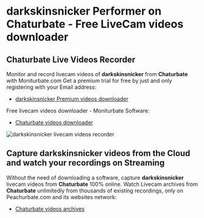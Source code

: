 # darkskinsnicker Performer on Chaturbate - Free LiveCam videos downloader

## Chaturbate Live Videos Recorder

Monitor and record livecam videos of **darkskinsnicker** from **Chaturbate** with Moniturbate.com
Get a premium trial for free by just and only registering with your Email address:
* [darkskinsnicker Premium videos downloader](https://moniturbate.com/request-demo-licence-key.html)

Free livecam videos downloader - Moniturbate Software:
* [Chaturbate videos downloader](https://moniturbate.com/moniturbate-download-software.html)

![darkskinsnicker livecam videos recorder](https://peachurnet.com/templates/moniturbate-software.png)


## Capture darkskinsnicker videos from the Cloud and watch your recordings on Streaming

Without the need of downloading a software, capture **darkskinsnicker** livecam videos from **Chaturbate** 100% online.
Watch Livecam archives from **Chaturbate** unlimitedly from thousands of existing recordings, only on Peachurbate.com and its websites network:
* [Chaturbate videos archives](https://peachurnet.com/)